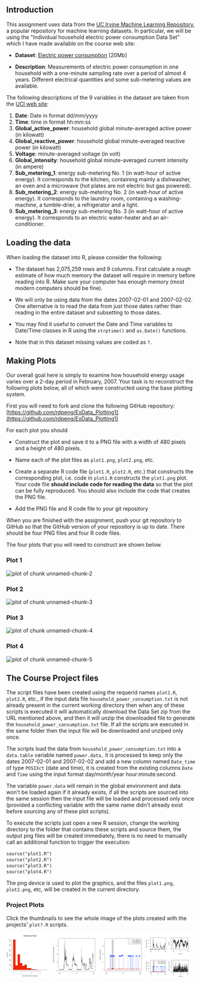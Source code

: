 ## Introduction

This assignment uses data from
the <a href="http://archive.ics.uci.edu/ml/">UC Irvine Machine
Learning Repository</a>, a popular repository for machine learning
datasets. In particular, we will be using the "Individual household
electric power consumption Data Set" which I have made available on
the course web site:


* <b>Dataset</b>: <a href="https://d396qusza40orc.cloudfront.net/exdata%2Fdata%2Fhousehold_power_consumption.zip">Electric power consumption</a> [20Mb]

* <b>Description</b>: Measurements of electric power consumption in
one household with a one-minute sampling rate over a period of almost
4 years. Different electrical quantities and some sub-metering values
are available.


The following descriptions of the 9 variables in the dataset are taken
from
the <a href="https://archive.ics.uci.edu/ml/datasets/Individual+household+electric+power+consumption">UCI
web site</a>:

<ol>
<li><b>Date</b>: Date in format dd/mm/yyyy </li>
<li><b>Time</b>: time in format hh:mm:ss </li>
<li><b>Global_active_power</b>: household global minute-averaged active power (in kilowatt) </li>
<li><b>Global_reactive_power</b>: household global minute-averaged reactive power (in kilowatt) </li>
<li><b>Voltage</b>: minute-averaged voltage (in volt) </li>
<li><b>Global_intensity</b>: household global minute-averaged current intensity (in ampere) </li>
<li><b>Sub_metering_1</b>: energy sub-metering No. 1 (in watt-hour of active energy). It corresponds to the kitchen, containing mainly a dishwasher, an oven and a microwave (hot plates are not electric but gas powered). </li>
<li><b>Sub_metering_2</b>: energy sub-metering No. 2 (in watt-hour of active energy). It corresponds to the laundry room, containing a washing-machine, a tumble-drier, a refrigerator and a light. </li>
<li><b>Sub_metering_3</b>: energy sub-metering No. 3 (in watt-hour of active energy). It corresponds to an electric water-heater and an air-conditioner.</li>
</ol>

## Loading the data





When loading the dataset into R, please consider the following:

* The dataset has 2,075,259 rows and 9 columns. First
calculate a rough estimate of how much memory the dataset will require
in memory before reading into R. Make sure your computer has enough
memory (most modern computers should be fine).

* We will only be using data from the dates 2007-02-01 and
2007-02-02. One alternative is to read the data from just those dates
rather than reading in the entire dataset and subsetting to those
dates.

* You may find it useful to convert the Date and Time variables to
Date/Time classes in R using the `strptime()` and `as.Date()`
functions.

* Note that in this dataset missing values are coded as `?`.


## Making Plots

Our overall goal here is simply to examine how household energy usage
varies over a 2-day period in February, 2007. Your task is to
reconstruct the following plots below, all of which were constructed
using the base plotting system.

First you will need to fork and clone the following GitHub repository:
[https://github.com/rdpeng/ExData_Plotting1](https://github.com/rdpeng/ExData_Plotting1)


For each plot you should

* Construct the plot and save it to a PNG file with a width of 480
pixels and a height of 480 pixels.

* Name each of the plot files as `plot1.png`, `plot2.png`, etc.

* Create a separate R code file (`plot1.R`, `plot2.R`, etc.) that
constructs the corresponding plot, i.e. code in `plot1.R` constructs
the `plot1.png` plot. Your code file **should include code for reading
the data** so that the plot can be fully reproduced. You should also
include the code that creates the PNG file.

* Add the PNG file and R code file to your git repository

When you are finished with the assignment, push your git repository to
GitHub so that the GitHub version of your repository is up to
date. There should be four PNG files and four R code files.


The four plots that you will need to construct are shown below. 


### Plot 1


![plot of chunk unnamed-chunk-2](figure/unnamed-chunk-2.png) 


### Plot 2

![plot of chunk unnamed-chunk-3](figure/unnamed-chunk-3.png) 


### Plot 3

![plot of chunk unnamed-chunk-4](figure/unnamed-chunk-4.png) 


### Plot 4

![plot of chunk unnamed-chunk-5](figure/unnamed-chunk-5.png) 



## The Course Project files

The script files have been created using the requerid names `plot1.R`,
`plot2.R`, etc., if the input data file `household_power_consumption.txt` is
not already present in the current working directory then when any of these
scripts is executed it will automatically download the Data Set zip from the
URL mentioned above, and then it will unzip the downloaded file to generate the
`household_power_consumption.txt` file.  If all the scripts are executed in the
same folder then the input file will be downloaded and unziped only once.

The scripts load the data from `household_power_consumption.txt` into a
`data.table` variable named `power.data,` it is processed to keep only the
dates 2007-02-01 and 2007-02-02 and add a new column named `Date_time` of type
`POSIXct` (date and time), it is created from the existing columns `Date` and
`Time` using the input format day/month/year hour:minute:second.

The variable `power.data` will remain in the global environment and data won't
be loaded again if it already exists, if all the scripts are sourced into the
same session then the input file will be loaded and processed only once
(provided a conflicting variable with the same name didn't already exist before
sourcing any of these plot scripts).

To execute the scripts just open a new R session, change the working directory
to the folder that contains these scripts and source them, the output png files
will be created immediately, there is no need to manually call an additional
function to trigger the execution:

```
source("plot1.R")
source("plot2.R")
source("plot3.R")
source("plot4.R")
```

The png device is used to plot the graphics, and the files `plot1.png`,
`plot2.png`, etc, will be created in the current directory.


### Project Plots

Click the thumbnails to see the whole image of the plots created with the projects' `plot?.R` scripts.

[<img src="plot1.png" width="120" heigth="120">](plot1.png)
[<img src="plot2.png" width="120" heigth="120">](plot2.png)
[<img src="plot3.png" width="120" heigth="120">](plot3.png)
[<img src="plot4.png" width="120" heigth="120">](plot4.png)
